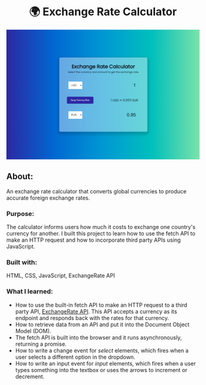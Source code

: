 ﻿<h1 align="center">🌍 Exchange Rate Calculator</h1>

<img src="demo.png" alt="Demo of the exchange rate calculator">

<h2>About: </h2><p>An exchange rate calculator that converts global currencies to produce accurate foreign exchange rates.</p>

<h3>Purpose: </h3><p> The calculator informs users how much it costs to exchange one country's currency for another. I built this project to learn how to use the fetch API to make an HTTP request and how to incorporate third party APIs using JavaScript.</p>

<h3>Built with: </h3><p>HTML, CSS, JavaScript, ExchangeRate API</p>

<h3>What I learned:</h3>
<ul>
    <li>How to use the built-in fetch API to make an HTTP request to a third party API, <a href="https://www.exchangerate-api.com/">ExchangeRate API</a>. This API accepts a currency as its endpoint and responds back with the rates for that currency.</li>
    <li>How to retrieve data from an API and put it into the Document Object Model (DOM).</li>
    <li>The fetch API is built into the browser and it runs asynchronously, returning a promise.</li>
    <li>How to write a change event for <em>select</em> elements, which fires when a user selects a different option in the dropdown.</li>
    <li>How to write an input event for <em>input</em> elements, which fires when a user types something into the textbox or uses the arrows to increment or decrement.</li>
</ul>
